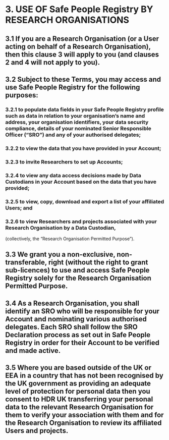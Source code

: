 # 3. USE OF Safe People Registry BY RESEARCH ORGANISATIONS

## 3.1 If you are a Research Organisation (or a User acting on behalf of a Research Organisation), then this clause 3 will apply to you (and clauses 2 and 4 will not apply to you).

## 3.2 Subject to these Terms, you may access and use Safe People Registry for the following purposes:

### 3.2.1 to populate data fields in your Safe People Registry profile such as data in relation to your organisation’s name and address, your organisation identifiers, your data security compliance, details of your nominated Senior Responsible Officer (“SRO”) and any of your authorised delegates;

### 3.2.2 to view the data that you have provided in your Account;

### 3.2.3 to invite Researchers to set up Accounts;

### 3.2.4 to view any data access decisions made by Data Custodians in your Account based on the data that you have provided;

### 3.2.5 to view, copy, download and export a list of your affiliated Users; and

### 3.2.6 to view Researchers and projects associated with your Research Organisation by a Data Custodian,

(collectively, the “Research Organisation Permitted Purpose”).

## 3.3 We grant you a non-exclusive, non-transferable, right (without the right to grant sub-licences) to use and access Safe People Registry solely for the Research Organisation Permitted Purpose.

## 3.4 As a Research Organisation, you shall identify an SRO who will be responsible for your Account and nominating various authorised delegates. Each SRO shall follow the SRO Declaration process as set out in Safe People Registry in order for their Account to be verified and made active.

## 3.5 Where you are based outside of the UK or EEA in a country that has not been recognised by the UK government as providing an adequate level of protection for personal data then you consent to HDR UK transferring your personal data to the relevant Research Organisation for them to verify your association with them and for the Research Organisation to review its affiliated Users and projects.
